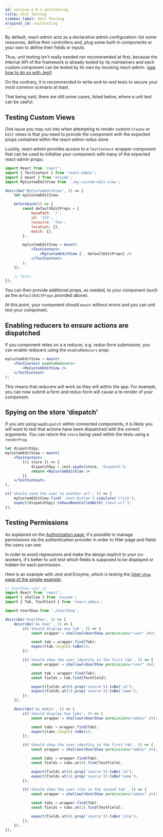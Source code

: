 ```yaml
---
id: version-2.9.1-unittesting
title: Unit Testing
sidebar_label: Unit Testing
original_id: unittesting
---
```


By default, react-admin acts as a declarative admin configuration: list some resources, define their controllers and, plug some built-in components or your own to define their fields or inputs.

Thus, unit testing isn't really needed nor recommended at first, because the internal API of the framework is already tested by its maintainers and each custom component can be tested by its own by mocking react-admin. ([see how to do so with Jest](https://jestjs.io/docs/en/manual-mocks#mocking-node-modules))

On the contrary, it is recommended to write end-to-end tests to secure your most common scenario at least.

That being said, there are still some cases, listed below, where a unit test can be useful.

## Testing Custom Views

One issue you may run into when attempting to render custom `Create` or `Edit` views is that you need to provide the component with the expected props contained within the react-admin redux store.

Luckily, react-admin provides access to a `TestContext` wrapper component that can be used to initialise your component with many of the expected react-admin props:

```jsx
import React from 'react';
import { TestContext } from 'react-admin';
import { mount } from 'enzyme';
import MyCustomEditView from './my-custom-edit-view';

describe('MyCustomEditView', () => {
    let myCustomEditView;

    beforeEach(() => {
        const defaultEditProps = {
            basePath: '/',
            id: '123',
            resource: 'foo',
            location: {},
            match: {},
        };

        myCustomEditView = mount(
            <TestContext>
                <MyCustomEditView {...defaultEditProps} />
            </TestContext>
        );
    });

    // Tests
});
```

You can then provide additional props, as needed, to your component (such as the `defaultEditProps` provided above).

At this point, your component should `mount` without errors and you can unit test your component.

## Enabling reducers to ensure actions are dispatched

If you component relies on a a reducer, e.g. redux-form submission, you can enable reducers using the `enableReducers` prop:

```jsx
myCustomEditView = mount(
    <TestContext enableReducers>
        <MyCustomEditView />
    </TestContext>
);
```

This means that reducers will work as they will within the app.  For example, you can now submit a form and redux-form will cause a re-render of your component.


## Spying on the store 'dispatch'

If you are using `mapDispatch` within connected components, it is likely you will want to test that actions have been dispatched with the correct arguments.  You can return the `store` being used within the tests using a `renderProp`.

```jsx
let dispatchSpy;
myCustomEditView = mount(
    <TestContext>
        {({ store }) => {
            dispatchSpy = jest.spyOn(store, 'dispatch');
            return <MyCustomEditView />
        }}
    </TestContext>,
);

it('should send the user to another url', () => {
    myCustomEditView.find('.next-button').simulate('click');
    expect(dispatchSpy).toHaveBeenCalledWith(`/next-url`);
});
```


## Testing Permissions

As explained on the [Authorization page](./Authorization.md), it's possible to manage permissions via the authentication provider in order to filter page and fields the users can see.

In order to avoid regressions and make the design explicit to your co-workers, it's better to unit test which fields is supposed to be displayed or hidden for each permission.

Here is an example with Jest and Enzyme, which is testing the [User `show` page of the simple example](https://github.com/marmelab/react-admin/blob/master/examples/simple/src/users/UserShow.js).

```jsx
// UserShow.spec.js
import React from 'react';
import { shallow } from 'enzyme';
import { Tab, TextField } from 'react-admin';

import UserShow from './UserShow';

describe('UserShow', () => {
    describe('As User', () => {
        it('should display one tab', () => {
            const wrapper = shallow(<UserShow permissions="user" />);

            const tab = wrapper.find(Tab);
            expect(tab.length).toBe(1);
        });

        it('should show the user identity in the first tab', () => {
            const wrapper = shallow(<UserShow permissions="user" />);

            const tab = wrapper.find(Tab);
            const fields = tab.find(TextField);

            expect(fields.at(0).prop('source')).toBe('id');
            expect(fields.at(1).prop('source')).toBe('name');
        });
    });

    describe('As Admin', () => {
        it('should display two tabs', () => {
            const wrapper = shallow(<UserShow permissions="admin" />);

            const tabs = wrapper.find(Tab);
            expect(tabs.length).toBe(2);
        });

        it('should show the user identity in the first tab', () => {
            const wrapper = shallow(<UserShow permissions="admin" />);

            const tabs = wrapper.find(Tab);
            const fields = tabs.at(0).find(TextField);

            expect(fields.at(0).prop('source')).toBe('id');
            expect(fields.at(1).prop('source')).toBe('name');
        });

        it('should show the user role in the second tab', () => {
            const wrapper = shallow(<UserShow permissions="admin" />);

            const tabs = wrapper.find(Tab);
            const fields = tabs.at(1).find(TextField);

            expect(fields.at(0).prop('source')).toBe('role');
        });
    });
});
```
